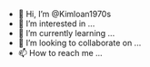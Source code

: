 - 👋 Hi, I’m @Kimloan1970s
- 👀 I’m interested in ...
- 🌱 I’m currently learning ...
- 💞️ I’m looking to collaborate on ...
- 📫 How to reach me ...

<!---
Kimloan1970s/Kimloan1970s is a ✨ special ✨ repository because its `README.md` (this file) appears on your GitHub profile.
You can click the Preview link to take a look at your changes.
--->
